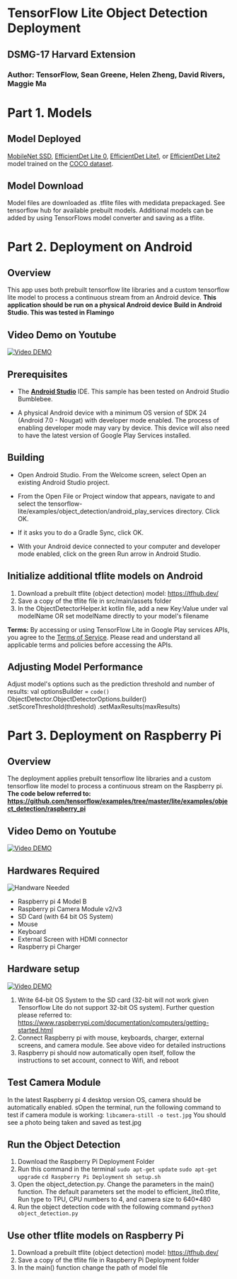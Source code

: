# TensorFlow Lite Object Detection Deployment
## DSMG-17 Harvard Extension
### Author: TensorFlow, Sean Greene, Helen Zheng, David Rivers, Maggie Ma

# Part 1. Models
## Model Deployed
[MobileNet SSD](https://tfhub.dev/tensorflow/lite-model/ssd_mobilenet_v1/1/metadata/2),
[EfficientDet Lite 0](https://tfhub.dev/tensorflow/lite-model/efficientdet/lite0/detection/metadata/1),
[EfficientDet Lite1](https://tfhub.dev/tensorflow/lite-model/efficientdet/lite1/detection/metadata/1),
or
[EfficientDet Lite2](https://tfhub.dev/tensorflow/lite-model/efficientdet/lite2/detection/metadata/1)
model trained on the [COCO dataset](http://cocodataset.org/).

## Model Download
Model files are downloaded as .tflite files with medidata prepackaged. See tensorflow hub for available prebuilt models. 
Additional models can be added by using TensorFlows model converter and saving as a tflite.

# Part 2. Deployment on Android
## Overview
This app uses both prebuilt tensorflow lite libraries and a custom tensorflow lite model to process a continuous stream from an Android device. 
**This application should be run on a physical Android device**
**Build in Android Studio. This was tested in Flamingo**

## Video Demo on Youtube
[![Video DEMO](https://github.com/Helenbzbz/trafficmonitoring/blob/main/Videos%20%26%20Graphs/Android%20Demo.png)](https://www.youtube.com/watch?v=WqbGBtzQJUc "VIDEO DEMO ANDROID")

## Prerequisites

*   The **[Android Studio](https://developer.android.com/studio/index.html)**
    IDE. This sample has been tested on Android Studio Bumblebee.

*   A physical Android device with a minimum OS version of SDK 24 (Android 7.0 -
    Nougat) with developer mode enabled. The process of enabling developer mode
    may vary by device. This device will also need to have the latest version of
    Google Play Services installed.

## Building

*   Open Android Studio. From the Welcome screen, select Open an existing
    Android Studio project.

*   From the Open File or Project window that appears, navigate to and select
    the tensorflow-lite/examples/object_detection/android_play_services
    directory. Click OK.

*   If it asks you to do a Gradle Sync, click OK.

*   With your Android device connected to your computer and developer mode
    enabled, click on the green Run arrow in Android Studio.

## Initialize additional tflite models on Android
1. Download a prebuilt tflite (object detection) model: https://tfhub.dev/
2. Save a copy of the tflite file in src/main/assets folder
3. In the ObjectDetectorHelper.kt kotlin file, add a new Key:Value under val modelName OR set modelName directly to your model's filename

**Terms:** By accessing or using TensorFlow Lite in Google Play services APIs,
you agree to the [Terms of Service](https://www.tensorflow.org/lite/android/play_services#tos).
Please read and understand all applicable terms and policies before accessing
the APIs. 

##  Adjusting Model Performance  
Adjust model's options such as the prediction threshold and number of results:
val optionsBuilder =
`code()` 
ObjectDetector.ObjectDetectorOptions.builder()
.setScoreThreshold(threshold)
.setMaxResults(maxResults) 

# Part 3. Deployment on Raspberry Pi

## Overview
The deployment applies prebuilt tensorflow lite libraries and a custom tensorflow lite model to process a continuous stream on the Raspberry pi. 
**The code below referred to: https://github.com/tensorflow/examples/tree/master/lite/examples/object_detection/raspberry_pi**

## Video Demo on Youtube
[![Video DEMO](https://github.com/Helenbzbz/trafficmonitoring/blob/main/Videos%20%26%20Graphs/Raspberry%20Pi%20Demo.png)](https://www.youtube.com/watch?v=Z_shGh3aO1M "VIDEO DEMO RASPBERRYPI")

## Hardwares Required

![Handware Needed](https://github.com/Helenbzbz/trafficmonitoring/blob/main/Videos%20%26%20Graphs/Hardware%20Needed.png)
* Raspberry pi 4 Model B
* Raspberry pi Camera Module v2/v3
* SD Card (with 64 bit OS System)
* Mouse
* Keyboard
* External Screen with HDMI connector
* Raspberry pi Charger

## Hardware setup
[![Video DEMO](https://github.com/Helenbzbz/trafficmonitoring/blob/main/Videos%20%26%20Graphs/Raspberry%20Pi%20Installation.png)](https://www.youtube.com/watch?v=k0r517fdMJw "VIDEO DEMO RASPBERRYPI SETUP")

1. Write 64-bit OS System to the SD card (32-bit will not work given Tensorflow Lite do not support 32-bit OS system). Further question please referred to: https://www.raspberrypi.com/documentation/computers/getting-started.html
2. Connect Raspberry pi with mouse, keyboards, charger, external screens, and camera module. See above video for detailed instructions
3. Raspberry pi should now automatically open itself, follow the instructions to set account, connect to Wifi, and reboot

## Test Camera Module
In the latest Raspberry pi 4 desktop version OS, camera should be automatically enabled. sOpen the terminal, run the following command to test if camera module is working:
`libcamera-still -o test.jpg`
You should see a photo being taken and saved as test.jpg

## Run the Object Detection
1. Download the Raspberry Pi Deployment Folder
2. Run this command in the terminal
`sudo apt-get update`
`sudo apt-get upgrade`
`cd Raspberry Pi Deployment`
`sh setup.sh`
3. Open the object_detection.py. Change the parameters in the main() function. The default parameters set the model to efficient_lite0.tflite, Run type to TPU, CPU numbers to 4, and camera size to 640*480
4. Run the object detection code with the following command
`python3 object_detection.py`

## Use other tflite models on Raspberry Pi
1. Download a prebuilt tflite (object detection) model: https://tfhub.dev/
2. Save a copy of the tflite file in Raspberry Pi Deployment folder
3. In the main() function change the path of model file
